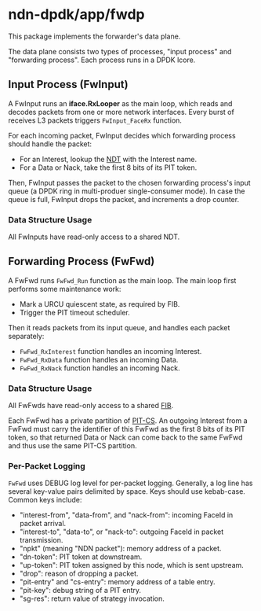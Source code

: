 # ndn-dpdk/app/fwdp

This package implements the forwarder's data plane.

The data plane consists two types of processes, "input process" and "forwarding process".
Each process runs in a DPDK lcore.

## Input Process (FwInput)

A FwInput runs an **iface.RxLooper** as the main loop, which reads and decodes packets from one or more network interfaces.
Every burst of receives L3 packets triggers `FwInput_FaceRx` function.

For each incoming packet, FwInput decides which forwarding process should handle the packet:

* For an Interest, lookup the [NDT](../../container/ndt/) with the Interest name.
* For a Data or Nack, take the first 8 bits of its PIT token.

Then, FwInput passes the packet to the chosen forwarding process's input queue (a DPDK ring in multi-produer single-consumer mode).
In case the queue is full, FwInput drops the packet, and increments a drop counter.

### Data Structure Usage

All FwInputs have read-only access to a shared NDT.

## Forwarding Process (FwFwd)

A FwFwd runs `FwFwd_Run` function as the main loop.
The main loop first performs some maintenance work:

* Mark a URCU quiescent state, as required by FIB.
* Trigger the PIT timeout scheduler.

Then it reads packets from its input queue, and handles each packet separately:

* `FwFwd_RxInterest` function handles an incoming Interest.
* `FwFwd_RxData` function handles an incoming Data.
* `FwFwd_RxNack` function handles an incoming Nack.

### Data Structure Usage

All FwFwds have read-only access to a shared [FIB](../../container/fib/).

Each FwFwd has a private partition of [PIT-CS](../../container/pcct/).
An outgoing Interest from a FwFwd must carry the identifier of this FwFwd as the first 8 bits of its PIT token, so that returned Data or Nack can come back to the same FwFwd and thus use the same PIT-CS partition.

### Per-Packet Logging

`FwFwd` uses DEBUG log level for per-packet logging.
Generally, a log line has several key-value pairs delimited by space.
Keys should use kebab-case.
Common keys include:

* "interest-from", "data-from", and "nack-from": incoming FaceId in packet arrival.
* "interest-to", "data-to", or "nack-to": outgoing FaceId in packet transmission.
* "npkt" (meaning "NDN packet"): memory address of a packet.
* "dn-token": PIT token at downstream.
* "up-token": PIT token assigned by this node, which is sent upstream.
* "drop": reason of dropping a packet.
* "pit-entry" and "cs-entry": memory address of a table entry.
* "pit-key": debug string of a PIT entry.
* "sg-res": return value of strategy invocation.
